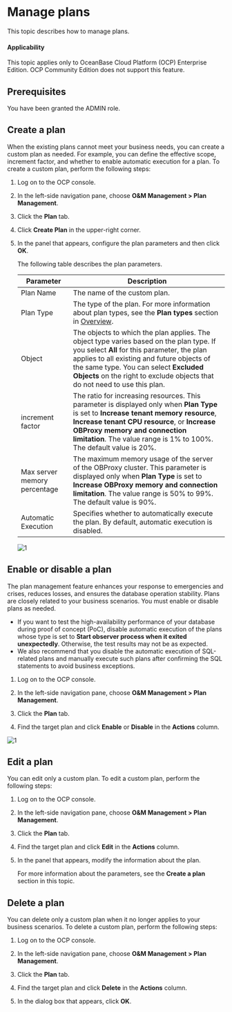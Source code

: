 # Manage plans

This topic describes how to manage plans.

<main id="notice" type='notice'>
<h4>Applicability</h4>
<p>This topic applies only to OceanBase Cloud Platform (OCP) Enterprise Edition. OCP Community Edition does not support this feature. </p>
</main>

## Prerequisites

You have been granted the ADMIN role.

## Create a plan

When the existing plans cannot meet your business needs, you can create a custom plan as needed. For example, you can define the effective scope, increment factor, and whether to enable automatic execution for a plan. To create a custom plan, perform the following steps:

1. Log on to the OCP console.

2. In the left-side navigation pane, choose **O&M Management > Plan Management**.

3. Click the **Plan** tab.

4. Click **Create Plan** in the upper-right corner.

5. In the panel that appears, configure the plan parameters and then click **OK**.

   The following table describes the plan parameters.

   | Parameter | Description |
   |--------|---------|
   | Plan Name | The name of the custom plan.  |
   | Plan Type | The type of the plan. For more information about plan types, see the **Plan types** section in [Overview](100.plans-overview.md).  |
   | Object | The objects to which the plan applies. The object type varies based on the plan type. If you select **All** for this parameter, the plan applies to all existing and future objects of the same type. You can select **Excluded Objects** on the right to exclude objects that do not need to use this plan.  |
   | increment factor | The ratio for increasing resources. This parameter is displayed only when **Plan Type** is set to **Increase tenant memory resource**, **Increase tenant CPU resource**, or **Increase OBProxy memory and connection limitation**. The value range is 1% to 100%. The default value is 20%.  |
   | Max server memory percentage | The maximum memory usage of the server of the OBProxy cluster. This parameter is displayed only when **Plan Type** is set to **Increase OBProxy memory and connection limitation**. The value range is 50% to 99%. The default value is 90%.  |
   | Automatic Execution | Specifies whether to automatically execute the plan. By default, automatic execution is disabled.  |

   ![1](https://obbusiness-private.oss-cn-shanghai.aliyuncs.com/doc/img/ocp/430/create-plan.png)

## Enable or disable a plan

The plan management feature enhances your response to emergencies and crises, reduces losses, and ensures the database operation stability. Plans are closely related to your business scenarios. You must enable or disable plans as needed.

* If you want to test the high-availability performance of your database during proof of concept (PoC), disable automatic execution of the plans whose type is set to **Start observer process when it exited unexpectedly**. Otherwise, the test results may not be as expected.
* We also recommend that you disable the automatic execution of SQL-related plans and manually execute such plans after confirming the SQL statements to avoid business exceptions.

1. Log on to the OCP console.

2. In the left-side navigation pane, choose **O&M Management > Plan Management**.

3. Click the **Plan** tab.

4. Find the target plan and click **Enable** or **Disable** in the **Actions** column.

![1](https://obbusiness-private.oss-cn-shanghai.aliyuncs.com/doc/img/ocp/430/disable-plan.png)

## Edit a plan

You can edit only a custom plan. To edit a custom plan, perform the following steps:

1. Log on to the OCP console.

2. In the left-side navigation pane, choose **O&M Management > Plan Management**.

3. Click the **Plan** tab.

4. Find the target plan and click **Edit** in the **Actions** column.

5. In the panel that appears, modify the information about the plan.

   For more information about the parameters, see the **Create a plan** section in this topic.

## Delete a plan

You can delete only a custom plan when it no longer applies to your business scenarios. To delete a custom plan, perform the following steps:

1. Log on to the OCP console.

2. In the left-side navigation pane, choose **O&M Management > Plan Management**.

3. Click the **Plan** tab.

4. Find the target plan and click **Delete** in the **Actions** column.

5. In the dialog box that appears, click **OK**.
